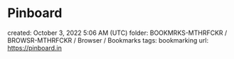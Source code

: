 # Pinboard

created: October 3, 2022 5:06 AM (UTC)
folder: BOOKMRKS-MTHRFCKR / BROWSR-MTHRFCKR / Browser / Bookmarks
tags: bookmarking
url: https://pinboard.in